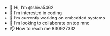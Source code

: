 - 👋 Hi, I’m @shiva5462
- 👀 I’m interested in coding 
- 🌱 I’m currently working on embedded systems 
- 💞️ I’m looking to collaborate on top mnc
- 📫 How to reach me 830927332
